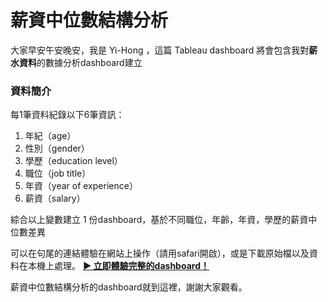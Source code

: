 **薪資中位數結構分析**
===
大家早安午安晚安，我是 Yi-Hong ，這篇 Tableau dashboard 將會包含我對**薪水資料**的數據分析dashboard建立

### 資料簡介

每1筆資料紀錄以下6筆資訊：
1. 年紀（age）
2. 性別（gender）
3. 學歷（education level）
4. 職位（job title）
5. 年資（year of experience）
6. 薪資（salary）

綜合以上變數建立 1 份dashboard，基於不同職位，年齡，年資，學歷的薪資中位數差異

可以在句尾的連結體驗在網站上操作（請用safari開啟），或是下載原始檔以及資料在本機上處理。
[**▶️ 立即體驗完整的dashboard！**](https://public.tableau.com/views/_17583848702770/1?:language=zh-TW&:sid=&:redirect=auth&:display_count=n&:origin=viz_share_link)

薪資中位數結構分析的dashboard就到這裡，謝謝大家觀看。









